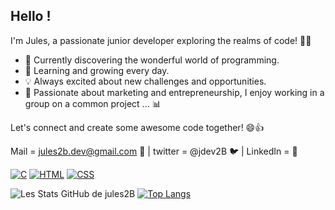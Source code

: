 
## Hello ! 

I'm Jules, a passionate junior developer exploring the realms of code! 🚀✨

- 🔭 Currently discovering the wonderful world of programming.
- 🌱 Learning and growing every day.
- 💡 Always excited about new challenges and opportunities.
- 🚀 Passionate about marketing and entrepreneurship, I enjoy working in a group on a common project ... 📊

Let's connect and create some awesome code together! 😄👍

 Mail = jules2b.dev@gmail.com 📩 | twitter = @jdev2B 🐦 | LinkedIn  = 💼

[![C](https://img.shields.io/badge/-C-00599C?style=flat-circle&logo=c&logoColor=white)](https://example.com)
[![HTML](https://img.shields.io/badge/-HTML-E34F26?style=flat-circle&logo=html5&logoColor=white)](https://example.com)
[![CSS](https://img.shields.io/badge/-CSS-1572B6?style=flat-circle&logo=css3&logoColor=white)](https://example.com)

![Les Stats GitHub de jules2B](https://github-readme-stats.vercel.app/api?username=jules2B&show_icons=true&theme=radical)
[![Top Langs](https://github-readme-stats.vercel.app/api/top-langs/?username=jules2B&layout=compact)](https://github.com/jules2B/github-readme-stats)

